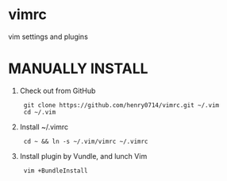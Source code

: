 # vimrc
vim settings and plugins

# MANUALLY INSTALL
1. Check out from GitHub

        git clone https://github.com/henry0714/vimrc.git ~/.vim
        cd ~/.vim

2. Install ~/.vimrc

        cd ~ && ln -s ~/.vim/vimrc ~/.vimrc 

3. Install plugin by Vundle, and lunch Vim

        vim +BundleInstall 
